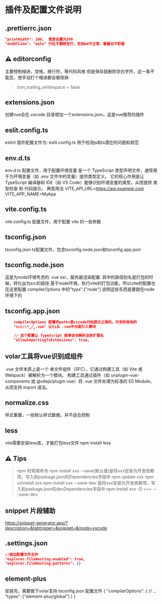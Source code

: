 # 插件及配置文件说明

## .prettierrc.json

```json
"printWidth": 200,  宽度设置为200
"endOfLine": "auto" 行位不删除空行，否则md不正常，看着也不舒服
```

## ⚠ editorconfig

主要控制缩进，空格，换行符，等代码风格
但是保存就删除空白字符，这一条不能忍，想手动打个缩进都会被改掉
> trim_trailing_whitespace = false

## extensions.json

创建vue会在.vscode 目录增加一个extensions.json，这是vue推荐的插件

## eslit.config.ts

eslint 插件配置文件为: eslit.config.ts 用于检测js和ts潜在的问题和规范

## env.d.ts

env.d.ts 配置文件，用于配置环境变量
是一个 TypeScript 类型声明文件，通常用于为环境变量（如 .env 文件中的变量）提供类型定义。
它的核心作用是让 TypeScript 编译器和 IDE（如 VS Code）能够识别环境变量的类型，从而提供 类型检查 和 代码提示。
典型用法
VITE_API_URL=<https://api.example.com>
VITE_APP_NAME=MyApp

## vite.config.ts

vite.config.ts 配置文件，用于配置 vite 的一些参数

## tsconfig.json

tsconfig.json ts配置文件，包含tsconfig.node.json和tsconfig.app.json

## tsconfig.node.json

这是为node环境考虑的. vue ssr，服务器渲染配置.
其中的路径别名是打包的时候，转化@为src的路径
基于node环境，执行vite的打包功能，所以vite的配置也在这里配置
compilerOptions 中的"typs":["node"] 说明这些东西是要跑在node环境下的

## tsconfig.app.json

```json
    compilerOptions 配置的paths是vscode代码提示之类的，开发阶段用的
    "src/\*_/_.vue" 让ts从 .vue中也能引入模块

    // 这个配置让 TypeScript 能够自动解析这些扩展名
    "allowImportingTsExtensions": true,
```

## volar工具将vue识别成组件

.vue 文件本质上是一个 单文件组件（SFC），它通过构建工具（如 Vite 或 Webpack）被解析为一个模块。
构建工具通过插件（如 unplugin-vue-components 或 @vitejs/plugin-vue）将 .vue 文件处理为标准的 ES Module，从而支持 import 语法。

## normalize.css

样式重置，一些默认样式数据，并不适合控制

## less

vite需要安装less库，才能打包less文件
npm install less

## ⚠ Tips

> npm 的常用命令
> npm install xxx --save(默认值)是将xxx安装为开发依赖项，写入到paskage.json的Dependencies字段中
> npm update xxx
> npm uninstall xxx
> npm install xxx --save-dev 是将xxx安装为开发依赖项，写入到paskage.json的devDependencies字段中
> npm install xxx -D === ---save-dev

## snippet 片段辅助

<https://snippet-generator.app/?description=&tabtrigger=&snippet=&mode=vscode>

## .settings.json

```json
//侧边配置文件合并
"explorer.fileNesting.enabled": true, 
"explorer.fileNesting.patterns": {}
```

## element-plus

安装完，需要做下volar支持
tsconfig.json 配置文件
{
  "compilerOptions": {
    // ...
    "types": ["element-plus/global"]
  }
}
